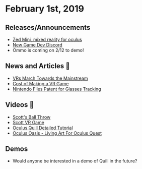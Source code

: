 # February 1st, 2019

## Releases/Announcements
- [Zed Mini, mixed reality for oculus](https://www.stereolabs.com/zed-mini/)
- [New Game Dev Discord](https://discordapp.com/invite/P4MrVq)
- Ommo is coming on 2/12 to demo!

## News and Articles :newspaper:

- [VRs March Towards the Mainstream](https://www.displaydaily.com/article/display-daily/vr-s-march-towards-mainstream)
- [Cost of Making a VR Game](https://virtualrealitypop.com/the-costs-of-making-a-vr-game-6814a012303e)
- [Nintendo Files Patent for Glasses Tracking](https://uploadvr.com/nintendo-glasses-tracking-system/)

## Videos :movie_camera:

- [Scott's Ball Throw](https://imgur.com/pdRJDIU)
- [Scott VR Game](https://imgur.com/q4uLwFb)
- [Oculus Quill Detailed Tutorial](https://youtu.be/1SMuD7yx8Hg)
- [Oculus Oasis - Living Art For Oculus Quest](https://youtu.be/r48D1hYA4wg)

## Demos

- Would anyone be interested in a demo of Quill in the future?